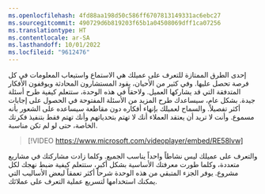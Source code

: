 ```yaml
---
ms.openlocfilehash: 4fd88aa198d50c586ff6707813149331ac6ebc27
ms.sourcegitcommit: 490729d6b819203f65b1a04508069dff1ca07256
ms.translationtype: HT
ms.contentlocale: ar-SA
ms.lasthandoff: 10/01/2022
ms.locfileid: "9612476"
---
```

إحدى الطرق الممتازة للتعرف على عميلك هي الاستماع واستيعاب المعلومات في كل فرصة تحصل عليها. وفي كثير من الأحيان، يقود المستشارون المحادثة ويوقفون الأفكار المتدفقة التي قد يشاركها العميل. ولاحقاً في هذه الوحدة، ستتعلم كيفية طرح أسئلة جيدة. بشكل عام، سيساعدك طرح المزيد من الأسئلة المفتوحة في الحصول على إجابات أكثر تفصيلاً. والسماح لعميلك بإنهاء أفكاره دون مقاطعة سيساعده على الشعور بأنه مسموع. وأنت لا تريد أن يعتقد العملاء أنك لا تهتم بتحدياتهم وأنك تهتم فقط بتنفيذ فكرتك الخاصة، حتى لو لم تكن مناسبة.


> [!VIDEO https://www.microsoft.com/videoplayer/embed/RE58lvw]


والتعرف على عميلك ليس نشاطاً واحداً يناسب الجميع. وكلما زادت مشاركتك في مشاريع متعددة، وكلما طورت معرفتك الأساسية بشكل أكبر، ستتعلم كيفية ضبط نهجك لكل مشروع. يوفر الجزء المتبقي من هذه الوحدة شرحاً أكثر تعمقاً لبعض الأساليب التي يمكنك استخدامها لتسريع عملية التعرف على عملائك.
